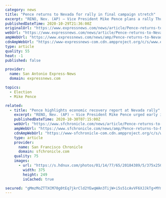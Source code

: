 ```yaml
---
category: news
title: "Pence returns to Nevada for rally in final campaign stretch"
excerpt: "RENO, Nev. (AP) — Vice President Mike Pence plans a rally Thursday at Reno-Tahoe International Airport, hoping to drum up support in Nevada, a state President Trump lost by only 2.4 percentage points in 2016. Both presidential campaigns have blitzed ..."
publishedDateTime: 2020-10-29T21:36:00Z
originalUrl: "https://www.expressnews.com/news/article/Pence-returns-to-Nevada-for-rally-in-final-15685969.php"
webUrl: "https://www.expressnews.com/news/article/Pence-returns-to-Nevada-for-rally-in-final-15685969.php"
ampWebUrl: "https://www.expressnews.com/news/amp/Pence-returns-to-Nevada-for-rally-in-final-15685969.php"
cdnAmpWebUrl: "https://www-expressnews-com.cdn.ampproject.org/c/s/www.expressnews.com/news/amp/Pence-returns-to-Nevada-for-rally-in-final-15685969.php"
type: article
quality: 55
heat: -1
published: false

provider:
  name: San Antonio Express-News
  domain: expressnews.com

topics:
  - Election
  - Mike Pence

related:
  - title: "Pence highlights economic recovery report at Nevada rally"
    excerpt: "RENO, Nev. (AP) — Vice President Mike Pence urged early in-person voting and highlighted reports of a partial economic recovery during a rally Thursday in Reno, hoping to drum up enthusiasm in Nevada in the final days before the election."
    publishedDateTime: 2020-10-30T07:15:00Z
    webUrl: "https://www.sfchronicle.com/news/article/Pence-returns-to-Nevada-for-rally-in-final-15685969.php"
    ampWebUrl: "https://www.sfchronicle.com/news/amp/Pence-returns-to-Nevada-for-rally-in-final-15685969.php"
    cdnAmpWebUrl: "https://www-sfchronicle-com.cdn.ampproject.org/c/s/www.sfchronicle.com/news/amp/Pence-returns-to-Nevada-for-rally-in-final-15685969.php"
    type: article
    provider:
      name: San Francisco Chronicle
      domain: sfchronicle.com
    quality: 75
    images:
      - url: "https://s.hdnux.com/photos/01/14/77/65/20184389/5/375x250.jpg"
        width: 375
        height: 249
        isCached: true

secured: "gMmzMoZTTXCM70g0tEq7jkrCld2YEwqWAn3TijW+i5s51cAvVF6XJJkTg+MYmv/TyIsszIveOWjSYsoLhkUuGYHZeCFXxj9LMLy/jzdtsWZog/IHKJjEJf+eWxyiw/1AZl7NONf8XYtTE/jFlArBEItWmN0wP7HIlXg9bFxFOgZzXwI9ezwLY7pbxMEUA1LVa2yzM9l32B0qlK4zzv680iE27kAn+SWR2/sbRfKAOCFUFlFE7JX/dbyk1TdSFfpmmFuP9lJ3RAlieqC4ycZwIth0MM1WQplm9TMNTzoKia9wkH6OBTjUGx3TzL7n4N4EuBnyTwNjoe9JmDJ03oajqXhHKOSBg1RKdB1tpvsX+Co=;jzlpqOpw+2qC3nmHAPnVUg=="
---
```


